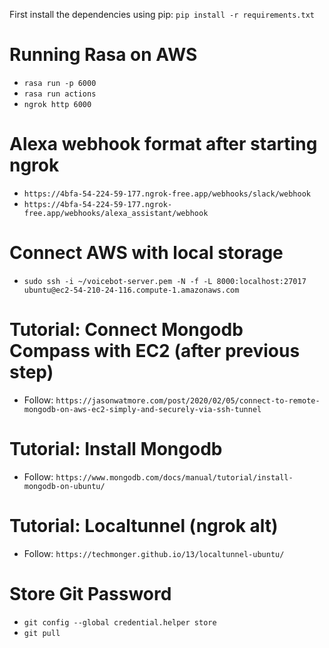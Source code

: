 First install the dependencies using pip: `pip install -r requirements.txt`

# Running Rasa on AWS

- `rasa run -p 6000`
- `rasa run actions`
- `ngrok http 6000`

# Alexa webhook format after starting ngrok

- `https://4bfa-54-224-59-177.ngrok-free.app/webhooks/slack/webhook`
- `https://4bfa-54-224-59-177.ngrok-free.app/webhooks/alexa_assistant/webhook`

# Connect AWS with local storage

- `sudo ssh -i ~/voicebot-server.pem -N -f -L 8000:localhost:27017 ubuntu@ec2-54-210-24-116.compute-1.amazonaws.com`

# Tutorial: Connect Mongodb Compass with EC2 (after previous step)

- Follow: `https://jasonwatmore.com/post/2020/02/05/connect-to-remote-mongodb-on-aws-ec2-simply-and-securely-via-ssh-tunnel`

# Tutorial: Install Mongodb

- Follow: `https://www.mongodb.com/docs/manual/tutorial/install-mongodb-on-ubuntu/`

# Tutorial: Localtunnel (ngrok alt)

- Follow: `https://techmonger.github.io/13/localtunnel-ubuntu/`

# Store Git Password

- `git config --global credential.helper store`
- `git pull`